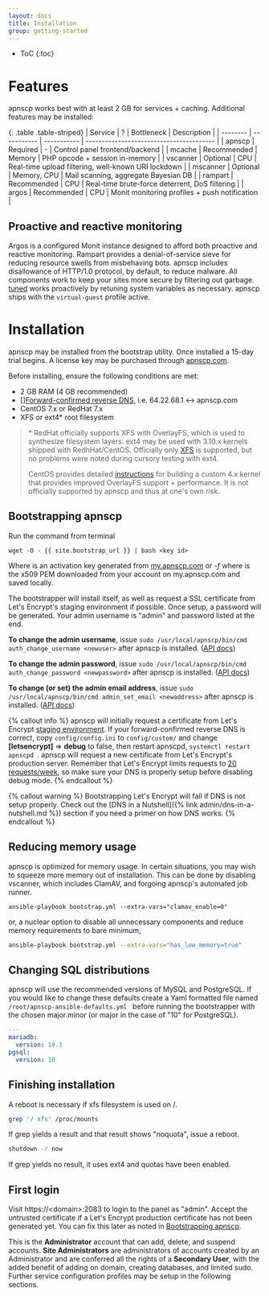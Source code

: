 ```yaml
---
layout: docs
title: Installation
group: getting-started
---
```

* ToC
{:toc} 

# Features

apnscp works best with at least 2 GB for services + caching. Additional features may be installed:

{: .table .table-striped}
| Service  | ?           | Bottleneck  | Description                              |
| -------- | ----------- | ----------- | ---------------------------------------- |
| apnscp   | Required    | -           | Control panel frontend/backend           |
| mcache   | Recommended | Memory      | PHP opcode + session in-memory           |
| vscanner | Optional    | CPU         | Real-time upload filtering, well-known URI lockdown |
| mscanner | Optional    | Memory, CPU | Mail scanning, aggregate Bayesian DB     |
| rampart  | Recommended | CPU         | Real-time brute-force deterrent, DoS filtering |
| argos    | Recommended | CPU         | Monit monitoring profiles + push notification |


## Proactive and reactive monitoring

Argos is a configured Monit instance designed to afford both proactive and reactive monitoring. Rampart provides a denial-of-service sieve for reducing resource swells from misbehaving bots. apnscp includes disallowance of HTTP/1.0 protocol, by default, to reduce malware. All components work to keep your sites more secure by filtering out garbage. [tuned](https://access.redhat.com/documentation/en-US/Red_Hat_Enterprise_Linux/6/html/Power_Management_Guide/Tuned.html) works proactively by retuning system variables as necessary. apnscp ships with the `virtual-guest` profile active.

# Installation

apnscp may be installed from the bootstrap utility. Once installed a 15-day trial begins. A license key may be purchased through [apnscp.com](https://apnscp.com). 

Before installing, ensure the following conditions are met:

- 2 GB RAM (4 GB recommended)
- [][Forward-confirmed reverse DNS](https://en.wikipedia.org/wiki/Forward-confirmed_reverse_DNS), i.e. 64.22.68.1 <-> apnscp.com
- CentOS 7.x or RedHat 7.x
- XFS or ext4* root filesystem

>  \* RedHat officially supports XFS with OverlayFS, which is used to synthesize filesystem layers. ext4 may be used with 3.10.x kernels shipped with RedhHat/CentOS. Officially only  [XFS](https://access.redhat.com/documentation/en-us/red_hat_enterprise_linux/7/html/7.4_release_notes/technology_previews_file_systems#BZ1206277) is supported, but no problems were noted during cursory testing with ext4.
>
> CentOS provides detailed [instructions](https://wiki.centos.org/HowTos/Custom_Kernel) for building a custom 4.x kernel that provides improved OverlayFS support + performance. It is not officially supported by apnscp and thus at one's own risk.

## Bootstrapping apnscp

Run the command from terminal

```shell
wget -O - {{ site.bootstrap_url }} | bash <key id>
```

Where *<key id>* is an activation key generated from [my.apnscp.com](https://my.apnscp.com) or *-f <key>* where <key> is the x509 PEM downloaded from your account on my.apnscp.com and saved locally.

The bootstrapper will install itself, as well as request a SSL certificate from Let's Encrypt's staging environment if possible. Once setup, a password will be generated. Your admin username is "admin" and password listed at the end.

**To change the admin username**, issue `sudo /usr/local/apnscp/bin/cmd auth_change_username <newuser>` after apnscp is installed. ([API docs](http://api.apnscp.com/class-Auth_Module.html#_change_username))

**To change the admin password**, issue `sudo /usr/local/apnscp/bin/cmd auth_change_password <newpassword>` after apnscp is installed. ([API docs](http://api.apnscp.com/class-Auth_Module.html#_change_password))

**To change (or set) the admin email address**, issue  `sudo /usr/local/apnscp/bin/cmd admin_set_email <newaddress>` after apnscp is installed. ([API docs](http://api.apnscp.com/class-Admin_Module.html#_set_email))

{% callout info %}
apnscp will initially request a certificate from Let's Encrypt [staging environment](https://letsencrypt.org/docs/staging-environment/). If your forward-confirmed reverse DNS is correct, copy `config/config.ini` to `config/custom/` and change **[letsencrypt]** => **debug** to false, then restart apnscpd, `systemctl restart apnscpd `. apnscp will request a new certificate from Let's Encrypt's production server. Remember that Let's Encrypt limits requests to [20 requests/week](https://letsencrypt.org/docs/rate-limits/), so make sure your DNS is properly setup before disabling debug mode.
{% endcallout %}

{% callout warning %}
Bootstrapping Let's Encrypt will fail if DNS is not setup properly. Check out the [DNS in a Nutshell]({% link admin/dns-in-a-nutshell.md %}) section if you need a primer on how DNS works.
{% endcallout %}

## Reducing memory usage

apnscp is optimized for memory usage. In certain situations, you may wish to squeeze more memory out of installation. This can be done by disabling vscanner, which includes ClamAV, and forgoing apnscp's automated job runner.

```shell
ansible-playbook bootstrap.yml --extra-vars="clamav_enable=0"
```

or, a nuclear option to disable all unnecessary components and reduce memory requirements to bare minimum,

```bash
ansible-playbook bootstrap.yml --extra-vars="has_low_memory=true"
```



## Changing SQL distributions

apnscp will use the recommended versions of MySQL and PostgreSQL. If you would like to change these defaults create a Yaml formatted file named `/root/apnscp-ansible-defaults.yml ` before running the bootstrapper with the chosen major.minor (or major in the case of "10" for PostgreSQL).

```yaml
---
mariadb:
  version: 10.3
pgsql:
  version: 10
```

## Finishing installation

A reboot is necessary if xfs filesystem is used on /.

```bash
grep '/ xfs' /proc/mounts
```

If grep yields a result and that result shows "noquota", issue a reboot.

```bash
shutdown -r now
```

If grep yields no result, it uses ext4 and quotas have been enabled.

## First login

Visit https://\<domain\>:2083 to login to the panel as "admin". Accept the untrusted certificate if a Let's Encrypt production certificate has not been generated yet. You can fix this later as noted in [Bootstrapping apnscp](#bootstrapping-apnscp).

This is the **Administrator** account that can add, delete, and suspend accounts. **Site Administrators** are administrators of accounts created by an Administrator and are conferred all the rights of a **Secondary User**, with the added benefit of adding on domain, creating databases, and limited sudo. Further service configuration profiles may be setup in the following sections.